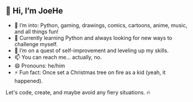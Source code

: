 ## 👋 Hi, I’m JoeHe
- 👀 I’m into: Python, gaming, drawings, comics, cartoons, anime, music, and all things fun!
- 🌱 Currently learning Python and always looking for new ways to challenge myself.
- 💞️ I’m on a quest of self-improvement and leveling up my skills.
- 📫 You can reach me... actually, no.
- 😄 Pronouns: he/him
- ⚡ Fun fact: Once set a Christmas tree on fire as a kid (yeah, it happened).

Let's code, create, and maybe avoid any fiery situations. 🔥
